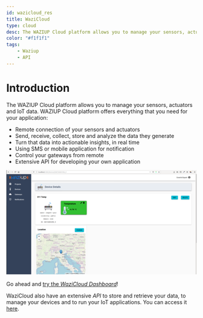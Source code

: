 ```yaml
---
id: wazicloud_res
title: WaziCloud
type: cloud
desc: The WAZIUP Cloud platform allows you to manage your sensors, actuators and IoT data.
color: "#f1f1f1"
tags:
    - Waziup
    - API
---
```


# Introduction

The WAZIUP Cloud platform allows you to manage your sensors, actuators and IoT data. WAZIUP Cloud platform offers everything that you need for your application:
- Remote connection of your sensors and actuators
- Send, receive, collect, store and analyze the data they generate
- Turn that data into actionable insights, in real time
- Using SMS or mobile application for notification
- Control your gateways from remote
- Extensive API for developing your own application

![Dashboard](img/cloud_dashboard.png)

Go ahead and [try the *WaziCloud Dashboard*](https://dashboard.waziup.io/)!

WaziCloud also have an extensive *API* to store and retrieve your data, to manage your devices and to run your IoT applications.
You can access it [here](https://api.waziup.io/docs).

